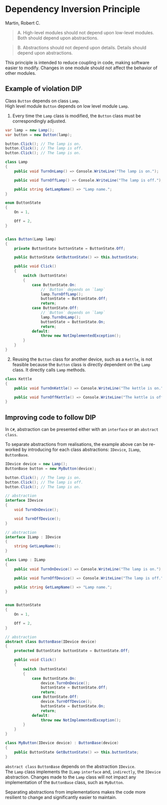 # Dependency Inversion Principle

Martin, Robert C. 
  > A. High-level modules should not depend upon low-level modules. Both should depend upon abstractions.

  > B. Abstractions should not depend upon details. Details should depend upon abstractions.

This principle is intended to reduce coupling in code, making software easier to modify. Changes in one module should not affect the behavior of other modules.

## Example of violation DIP

Class `Button` depends on class `Lamp`.<br> 
High level module `Button` depends on low level module `Lamp`.<br>
1. Every time the `Lamp` class is modified, the `Button` class must be correspondingly adjusted.

```csharp
var lamp = new Lamp();
var button = new Button(lamp);

button.Click(); // The lamp is on.
button.Click(); // The lamp is off.
button.Click(); // The lamp is on.

class Lamp
{
    public void TurnOnLamp() => Console.WriteLine("The lamp is on.");

    public void TurnOffLamp() => Console.WriteLine("The lamp is off.");

    public string GetLampName() => "Lamp name.";
}

enum ButtonState
{
    On = 1,

    Off = 2,
}


class Button(Lamp lamp)
{
    private ButtonState buttonState = ButtonState.Off;

    public ButtonState GetButtonState() => this.buttonState;

    public void Click()
    {
        switch (buttonState)
        {
            case ButtonState.On:
                // `Button` depends on `lamp`
                lamp.TurnOffLamp();
                buttonState = ButtonState.Off;
                return;
            case ButtonState.Off:
                // `Button` depends on `lamp`
                lamp.TurnOnLamp();
                buttonState = ButtonState.On;
                return;
            default:
                throw new NotImplementedException();
        }
    }
}
```

2. Reusing the `Button` class for another device, such as a `Kettle`, is not feasible because the `Button` class is directly dependent on the `Lamp` class. It directly calls `Lamp` methods.

```csharp
class Kettle
{
    public void TurnOnKettle() => Console.WriteLine("The kettle is on.");

    public void TurnOffKettle() => Console.WriteLine("The kettle is off.");
}
```

## Improving code to follow DIP
In `C#`, abstraction can be presented either with an `interface` or an `abstract class`.

To separate abstractions from realisations, the example above can be re-worked by introducing for each class abstractions: `IDevice`, `ILamp`, `ButtonBase`.

```csharp
IDevice device = new Lamp();
ButtonBase button = new MyButton(device);

button.Click(); // The lamp is on.
button.Click(); // The lamp is off.
button.Click(); // The lamp is on.

// abstraction
interface IDevice
{
    void TurnOnDevice();

    void TurnOffDevice();
}

// abstraction
interface ILamp : IDevice
{
    string GetLampName();
}

class Lamp : ILamp
{
    public void TurnOnDevice() => Console.WriteLine("The lamp is on.");

    public void TurnOffDevice() => Console.WriteLine("The lamp is off.");

    public string GetLampName() => "Lamp name.";
}


enum ButtonState
{
    On = 1,

    Off = 2,
}

// abstraction
abstract class ButtonBase(IDevice device)
{
    protected ButtonState buttonState = ButtonState.Off;

    public void Click()
    {
        switch (buttonState)
        {
            case ButtonState.On:
                device.TurnOnDevice();
                buttonState = ButtonState.Off;
                return;
            case ButtonState.Off:
                device.TurnOffDevice();
                buttonState = ButtonState.On;
                return;
            default:
                throw new NotImplementedException();
        }
    }
}

class MyButton(IDevice device) : ButtonBase(device)
{
    public ButtonState GetButtonState() => this.buttonState;
}

```

`abstract class` `ButtonBase` depends on the abstraction `IDevice`.<br>
The `Lamp` class implements the `ILamp` `interface` and, `indirectly`, the `IDevice` abstraction. Changes made to the `Lamp` class will not impact any implementation of the `ButtonBase` class, such as `MyButton`.

Separating abstractions from implementations makes the code more resilient to change and significantly easier to maintain.